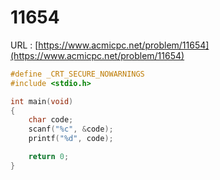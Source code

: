# 11654

URL : [https://www.acmicpc.net/problem/11654](https://www.acmicpc.net/problem/11654)

```c
#define _CRT_SECURE_NOWARNINGS
#include <stdio.h>

int main(void)
{
    char code;
    scanf("%c", &code);
    printf("%d", code);

    return 0;
}
```
